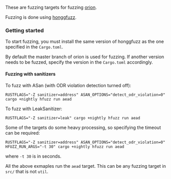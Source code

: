 These are fuzzing targets for fuzzing [orion](https://github.com/brycx/orion).

Fuzzing is done using [honggfuzz](https://github.com/rust-fuzz/honggfuzz-rs).

### Getting started

To start fuzzing, you must install the same version of honggfuzz as the one  specified in the `Cargo.toml`.

By default the master branch of orion is used for fuzzing. If another version needs to be fuzzed, specify the version
in the `Cargo.toml` accordingly.

#### Fuzzing with sanitizers
To fuzz with ASan (with ODR violation detection turned off):

```
RUSTFLAGS="-Z sanitizer=address" ASAN_OPTIONS="detect_odr_violation=0" cargo +nightly hfuzz run aead
```

To fuzz with LeakSanitizer:

```
RUSTFLAGS="-Z sanitizer=leak" cargo +nightly hfuzz run aead
```

Some of the targets do some heavy processing, so specifying the timeout can be required:

```
RUSTFLAGS="-Z sanitizer=address" ASAN_OPTIONS="detect_odr_violation=0" HFUZZ_RUN_ARGS="-t 30" cargo +nightly hfuzz run aead
```

where `-t 30` is in seconds.

All the above exmaples run the `aead` target. This can be any fuzzing target in `src/` that is not `util`.